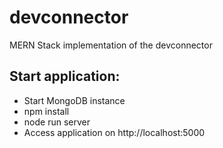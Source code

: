 # devconnector

MERN Stack implementation of the devconnector

## Start application:

- Start MongoDB instance
- npm install
- node run server
- Access application on http://localhost:5000
